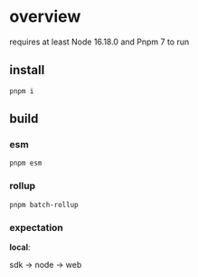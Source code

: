 # overview
requires at least Node 16.18.0 and Pnpm 7 to run
## install
`pnpm i`

## build
### esm
`pnpm esm`

### rollup
`pnpm batch-rollup`

### expectation
**local**: 

sdk -> node -> web

